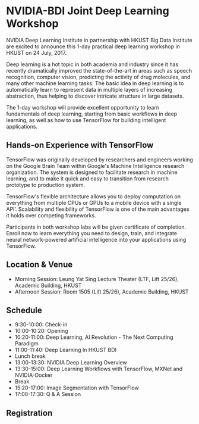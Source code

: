 # NVIDIA-BDI Joint Deep Learning Workshop

NVIDIA Deep Learning Institute in partnership with HKUST Big Data Institute are excited to announce this 1-day practical deep learning workshop in HKUST on 24 July, 2017.

Deep learning is a hot topic in both academia and industry since it has recently dramatically improved the state-of-the-art in areas such as speech recognition, computer vision, predicting the activity of drug molecules, and many other machine learning tasks. The basic idea in deep learning is to automatically learn to represent data in multiple layers of increasing abstraction, thus helping to discover intricate structure in large datasets.

The 1-day workshop will provide excellent opportunity to learn fundamentals of deep learning, starting from basic workflows in deep learning, as well as how to use TensorFlow for building intelligent applications.

## Hands-on Experience with TensorFlow

TensorFlow was originally developed by researchers and engineers working on the Google Brain Team within Google's Machine Intelligence research organization. The system is designed to facilitate research in machine learning, and to make it quick and easy to transition from research prototype to production system.

TensorFlow's flexible architecture allows you to deploy computation on everything from multiple CPUs or GPUs to a mobile device with a single API’. Scalability and flexibility of TensorFlow is one of the main advantages it holds over competing frameworks.

Participants in both workshop labs will be given certificate of completion. Enroll now to learn everything you need to design, train, and integrate neural network-powered artificial intelligence into your applications using TensorFlow.

## Location & Venue

* Morning Session: Leung Yat Sing Lecture Theater (LTF, Lift 25/26), Academic Building, HKUST
* Afternoon Session: Room 1505 (Lift 25/26), Academic Building, HKUST

## Schedule

* 9:30-10:00: Check-in
* 10:00-10:20: Opening
* 10:20-11:00: Deep Learning, AI Revolution - The Next Computing Paradigm
* 11:00-11:40: Deep Learning In HKUST BDI
* Lunch break
* 13:00-13:30: NVIDIA Deep Learning Overview
* 13:30-15:00: Deep Learning Workflows with TensorFlow, MXNet and NVIDIA-Docker
* Break
* 15:20-17:00: Image Segmentation with TensorFlow
* 17:00-17:30: Q & A Session

## Registration
